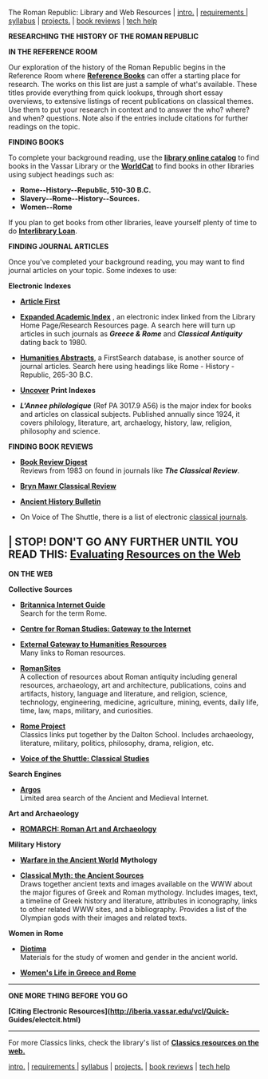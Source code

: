 The Roman Republic: Library and Web Resources |
[intro.](http://faculty.vassar.edu/~jolott/republic/republic.htm) |
[requirements ](http://faculty.vassar.edu/~jolott/republic/require.htm) |
[syllabus](http://faculty.vassar.edu/~jolott/republic/syllabus.htm) |
[projects.](http://faculty.vassar.edu/~jolott/republic/projects.htm) | [book
reviews](http://faculty.vassar.edu/~jolott/republic/bkreport.htm) | [tech
help](http://faculty.vassar.edu/~jolott/republic/tech.htm)  

**RESEARCHING THE HISTORY OF THE ROMAN REPUBLIC**

**IN THE REFERENCE ROOM**

Our exploration of the history of the Roman Republic begins in the Reference
Room where [ **Reference Books**](rome_ref.html) can offer a starting place
for research. The works on this list are just a sample of what's available.
These titles provide everything from quick lookups, through short essay
overviews, to extensive listings of recent publications on classical themes.
Use them to put your research in context and to answer the who? where? and
when? questions. Note also if the entries include citations for further
readings on the topic.

**FINDING BOOKS**

To complete your background reading, use the **[library online
catalog](http://143.229.1.50/screens/mainmenu.html)** to find books in the
Vassar Library or the
[**WorldCat**](http://firstsearch.oclc.org/done=referer;dbname=WorldCat;FSIP)
to find books in other libraries using subject headings such as:

  * **Rome--History--Republic, 510-30 B.C.**
  * **Slavery--Rome--History--Sources.**
  * **Women--Rome** 

If you plan to get books from other libraries, leave yourself plenty of time
to do [**Interlibrary
Loan**](http://iberia.vassar.edu/vcl/reserves/forms/illforms.html).

**FINDING JOURNAL ARTICLES**

Once you've completed your background reading, you may want to find journal
articles on your topic. Some indexes to use:

**Electronic Indexes**

  * **[Article First](http://firstsearch.oclc.org/done=referer;dbname=Article1st;FSIP)**
  * **[Expanded Academic Index](http://infotrac.galegroup.com/itweb/vassar_main)** , an electronic index linked from the Library Home Page/Research Resources page. A search here will turn up articles in such journals as **_Greece & Rome_** and **_Classical Antiquity_** dating back to 1980.

  * [**Humanities Abstracts**](http://firstsearch.oclc.org/done=referer;dbname=HumanitiesAbs;FSIP), a FirstSearch database, is another source of journal articles. Search here using headings like Rome - History - Republic, 265-30 B.C. 
  * **[Uncover](http://uncweb.carl.org/)**
**Print Indexes**

  * _**L'Annee philologique**_ (Ref PA 3017.9 A56) is the major index for books and articles on classical subjects. Published annually since 1924, it covers philology, literature, art, archaelogy, history, law, religion, philosophy and science.

**FINDING BOOK REVIEWS**

  * **[Book Review Digest](http://firstsearch.oclc.org/done=referer;dbname=BookRevDigst;FSIP)**  
Reviews from 1983 on found in journals like **_The Classical Review_**.

  * [ **Bryn Mawr Classical Review**](gopher://gopher.lib.Virginia.EDU:70/11/alpha/bmcr)
  * [**Ancient History Bulletin**](http://www.trentu.ca/faculty/ahb/)
  * On Voice of The Shuttle, there is a list of electronic [classical journals](http://humanitas.ucsb.edu/shuttle/classics.html#journals). 

| **STOP! DON'T GO ANY FURTHER UNTIL YOU READ THIS:** **[Evaluating Resources
on the Web](evaluating.html)**  
---  
  
**ON THE WEB**

**Collective Sources**

  * **[Britannica Internet Guide](http://www.ebig.com/)**  
Search for the term Rome.

  * **[Centre for Roman Studies: Gateway to the Internet](http://www.rdg.ac.uk/Roman/Studies/gate.html)**
  * **[External Gateway to Humanities Resources](http://www.classics.cam.ac.uk/Faculty/links.html)**  
Many links to Roman resources.

  * **[RomanSites](http://www.ukans.edu/history/index/europe/ancient_rome/E/Roman/RomanSites*/home.html)**  
A collection of resources about Roman antiquity including general resources,
archaeology, art and architecture, publications, coins and artifacts, history,
language and literature, and religion, science, technology, engineering,
medicine, agriculture, mining, events, daily life, time, law, maps, military,
and curiosities.

  * **[Rome Project](http://www.dalton.org/groups/Rome/index.html)**  
Classics links put together by the Dalton School. Includes archaeology,
literature, military, politics, philosophy, drama, religion, etc.

  * **[Voice of the Shuttle: Classical Studies](http://humanitas.ucsb.edu/shuttle/classics.html)**

**Search Engines**

  * **[Argos](http://argos.evansville.edu/)**  
Limited area search of the Ancient and Medieval Internet.

**Art and Archaeology**

  * **[ROMARCH: Roman Art and Archaeology](http://www-personal.umich.edu/~pfoss/ROMARCH.html)**

**Military History**

  * **[Warfare in the Ancient World](http://shakti.trincoll.edu/~helton/army.html)** 
**Mythology**

  * **[Classical Myth: the Ancient Sources](http://web.uvic.ca/grs/bowman/myth/)**  
Draws together ancient texts and images available on the WWW about the major
figures of Greek and Roman mythology. Includes images, text, a timeline of
Greek history and literature, attributes in iconography, links to other
related WWW sites, and a bibliography. Provides a list of the Olympian gods
with their images and related texts.

**Women in Rome**

  * **[Diotima](http://www.uky.edu/ArtsSciences/Classics/gender.html)**  
Materials for the study of women and gender in the ancient world.

  * **[Women's Life in Greece and Rome](http://www.uky.edu/ArtsSciences/Classics/wlgr/wlgr-index.html)** 

* * *

**ONE MORE THING BEFORE YOU GO**

**[Citing Electronic Resources](http://iberia.vassar.edu/vcl/Quick-
Guides/electcit.html)**

* * *

For more Classics links, check the library's list of **[Classics resources on
the web.](http://iberia.vassar.edu/vcl/electronics/etc/acad/classics.html)**

[intro.](http://faculty.vassar.edu/~jolott/republic/republic.htm) |
[requirements ](http://faculty.vassar.edu/~jolott/republic/require.htm) |
[syllabus](http://faculty.vassar.edu/~jolott/republic/syllabus.htm) |
[projects.](http://faculty.vassar.edu/~jolott/republic/projects.htm) | [book
reviews](http://faculty.vassar.edu/~jolott/republic/bkreport.htm) | [tech
help](http://faculty.vassar.edu/~jolott/republic/tech.htm)

